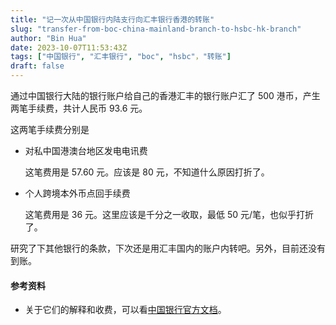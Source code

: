 ```yaml
---
title: "记一次从中国银行内陆支行向汇丰银行香港的转账"
slug: "transfer-from-boc-china-mainland-branch-to-hsbc-hk-branch"
author: "Bin Hua"
date: 2023-10-07T11:53:43Z
tags: ["中国银行", "汇丰银行", "boc", "hsbc"，"转账"]
draft: false
---
```


通过中国银行大陆的银行账户给自己的香港汇丰的银行账户汇了 500 港币，产生两笔手续费，共计人民币 93.6 元。

这两笔手续费分别是

- 对私中国港澳台地区发电电讯费

    这笔费用是 57.60 元。应该是 80 元，不知道什么原因打折了。

- 个人跨境本外币点回手续费

    这笔费用是 36 元。这里应该是千分之一收取，最低 50 元/笔，也似乎打折了。

研究了下其他银行的条款，下次还是用汇丰国内的账户内转吧。另外，目前还没有到账。

#### 参考资料

- 关于它们的解释和收费，可以看[中国银行官方文档](https://pic.bankofchina.com/bocappd/pricelist/202212/P020221231565378238617.pdf)。
